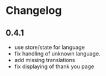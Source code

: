 # Changelog

## 0.4.1
- use store/state for language
- fix handling of unknown language.
- add missing translations
- fix displaying of thank you page
